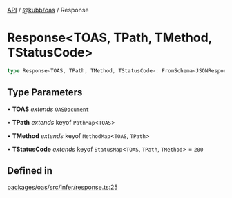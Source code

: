 [API](../../../packages.md) / [@kubb/oas](../index.md) / Response

# Response\<TOAS, TPath, TMethod, TStatusCode\>

```ts
type Response<TOAS, TPath, TMethod, TStatusCode>: FromSchema<JSONResponseSchema<TOAS, TPath, TMethod, TStatusCode>>;
```

## Type Parameters

• **TOAS** *extends* [`OASDocument`](../namespaces/OasTypes/type-aliases/OASDocument.md)

• **TPath** *extends* keyof `PathMap`\<`TOAS`\>

• **TMethod** *extends* keyof `MethodMap`\<`TOAS`, `TPath`\>

• **TStatusCode** *extends* keyof `StatusMap`\<`TOAS`, `TPath`, `TMethod`\> = `200`

## Defined in

[packages/oas/src/infer/response.ts:25](https://github.com/kubb-project/kubb/blob/7f30045af96d8c89b6cda0a30f7535f095a0cb45/packages/oas/src/infer/response.ts#L25)

